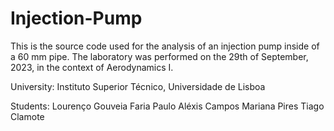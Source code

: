 # Injection-Pump
This is the source code used for the analysis of an injection pump inside of a 60 mm pipe. The laboratory was performed on the 29th of September, 2023, in the context of Aerodynamics I.

University: Instituto Superior Técnico, Universidade de Lisboa

Students: Lourenço Gouveia Faria
          Paulo Aléxis Campos
          Mariana Pires
          Tiago Clamote

